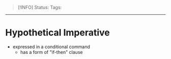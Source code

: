 > [!INFO]
> Status:
> Tags: 

----
# Hypothetical Imperative
- expressed in a conditional command
	- has a form of "if-then" clause